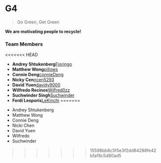 # G4

> Go Green, Get Green

**We are motivating people to recycle!**

### Team Members

<<<<<<< HEAD
* **Andrey Shtukenberg**[Fioringo](https://github.com/Fioringo)
* **Matthew Wong**[pillows](https://github.com/pillows)
* **Connie Deng**[connieDeng](https://github.com/connieDeng)
* **Nicky Cen**[ncen5293](https://github.com/ncen5293)
* **David Yuen**[davidy9000](https://github.com/davidy9000)
* **Wilfredo Recinos**[Wilfred0zz](https://github.com/Wilfred0zz)
* **Suchwinder Singh**[Suchwinder](https://github.com/Suchwinder)
* **Ferdi Lesporis**[LeKinchi](https://github.com/LeKinchi)
=======
- Andrey Shtukenberg
- Matthew Wong
- Connie Deng
- Nicki Chen
- David Yuen
- Wilfredo
- Suchwinder
>>>>>>> 15598bb8c5f5e3f2dd84288fe42bfaf8c5d80ad5

